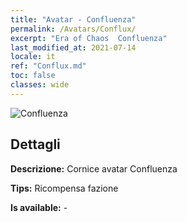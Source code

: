```yaml
---
title: "Avatar - Confluenza"
permalink: /Avatars/Conflux/
excerpt: "Era of Chaos  Confluenza"
last_modified_at: 2021-07-14
locale: it
ref: "Conflux.md"
toc: false
classes: wide
---
```

 ![Confluenza](/images/a/avatarFrame_44.png)

## Dettagli

 **Descrizione:** Cornice avatar Confluenza 

 **Tips:** Ricompensa fazione 

 **Is available:**  - 

